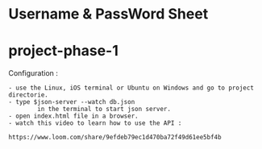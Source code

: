 # Username & PassWord Sheet
# project-phase-1
Configuration : 

    - use the Linux, iOS terminal or Ubuntu on Windows and go to project directorie.
    - type $json-server --watch db.json
            in the terminal to start json server.
    - open index.html file in a browser.
    - watch this video to learn how to use the API : 
	
	https://www.loom.com/share/9efdeb79ec1d470ba72f49d61ee5bf4b
    
      
